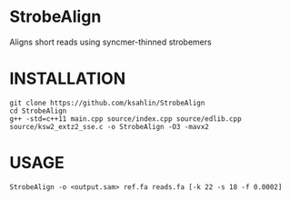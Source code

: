 # StrobeAlign

Aligns short reads using syncmer-thinned strobemers

# INSTALLATION

```
git clone https://github.com/ksahlin/StrobeAlign
cd StrobeAlign
g++ -std=c++11 main.cpp source/index.cpp source/edlib.cpp source/ksw2_extz2_sse.c -o StrobeAlign -O3 -mavx2
```


# USAGE

```
StrobeAlign -o <output.sam> ref.fa reads.fa [-k 22 -s 18 -f 0.0002]
```